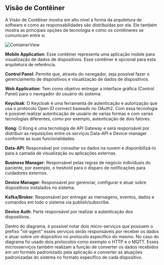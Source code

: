 ## Visão de Contêiner

A Visão de Contêiner mostra em alto nível a forma da arquitetura de software e como as responsabilidades são distribuídas por ela. Ele também mostra as principais opções de tecnologia e como os contêineres se comunicam entre si.

![ContainerView](https://github.com/Bwenkoi/Conf-eHealth-Documentation/assets/28735848/3292ff10-8b6c-4ba8-a581-7d954c5fea18)

**Mobile Application**: Esse contêiner representa uma aplicação mobile para visualização de dados de dispositivos. Esse contêiner é opcional para esta arquitetura de referência.

**Control Panel**: Permite que, através do navegador, seja possível fazer o gerenciamento de dispositivos e visualização de dados de dispositivos.

**Web Application**: Tem como objetivo entregar a interface gráfica (Control Panel) para o navegador do usuário do sistema.

**Keycloak**: O Keycloak é uma ferramenta de autenticação e autorização que usa o protocolo Open ID connect baseado no OAuth2. Com essa tecnologia é possível realizar autenticação de usuário de varias formas e com varias tecnologias diferentes, como por exemplo, autenticação de dois fatores. 

**Kong**: O Kong é uma tecnologia de API Gateway e será responsável por distribuir as requisições entre os serviços Data-API e Device-manager conforme as suas funcionalidades.

**Data-API**: Responsável por consultar os dados na nuvem e disponibilizá-lo para a camada de visualização ou aplicações externas.

**Business Manager**: Responsável pelas regras de negócio individuais do paciente, por exemplo, o treshold para o disparo de notificações para cuidadores externos.

**Device Manager**: Responsável por gerenciar, configurar e atuar sobre dispositivos instalados no sistema.

**Kafka/Broker**: Responsável por entregar as mensagens, eventos, dados e comandos em todo o sistema via publish/subscribe.  

**Device Auth**: Parte responsável por realizar a autenticação dos dispositivos.

Dentro do diagrama, é possível notar dois micro-serviços que possuem o prefixo "iot-agent" esses serviços serão responsáveis por receber os dados e atuar sobre um dispositivo no protocolo especifico do mesmo. No caso do diagrama foi usado dois protocolos como exemplo o HTTP e o MQTT. Esses microsserviços também realizam a função de converter os dados recebidos em um formato padronizado pela aplicação e converter as atuações padronizadas do sistema no formato especifico de cada dispositivo.

